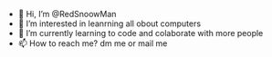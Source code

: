 - 👋 Hi, I’m @RedSnoowMan
- 👀 I’m interested in leanrning all obout computers
- 🌱 I’m currently learning to code and colaborate with more people
- 📫 How to reach me? dm me or mail me

<!---
RedSnoowMan/RedSnoowMan is a ✨ special ✨ repository because its `README.md` (this file) appears on your GitHub profile.
You can click the Preview link to take a look at your changes.
--->
